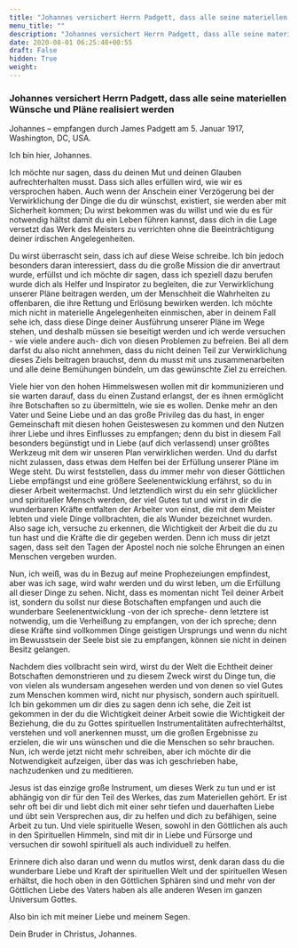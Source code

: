 ```yaml
---
title: "Johannes versichert Herrn Padgett, dass alle seine materiellen Wünsche und Pläne realisiert werden"
menu_title: ""
description: "Johannes versichert Herrn Padgett, dass alle seine materiellen Wünsche und Pläne realisiert werden"
date: 2020-08-01 06:25:48+00:55
draft: False
hidden: True
weight:
---
```

### Johannes versichert Herrn Padgett, dass alle seine materiellen Wünsche und Pläne realisiert werden

Johannes – empfangen durch James Padgett am 5. Januar 1917, Washington, DC, USA.

Ich bin hier, Johannes.

Ich möchte nur sagen, dass du deinen Mut und deinen Glauben aufrechterhalten musst. Dass sich alles erfüllen wird, wie wir es versprochen haben. Auch wenn der Anschein einer Verzögerung bei der Verwirklichung der Dinge die du dir wünschst, existiert, sie werden aber mit Sicherheit kommen; Du wirst bekommen was du willst und wie du es für notwendig hältst damit du ein Leben führen kannst, dass dich in die Lage versetzt das Werk des Meisters zu verrichten ohne die Beeinträchtigung deiner irdischen Angelegenheiten.

Du wirst überrascht sein, dass ich auf diese Weise schreibe. Ich bin jedoch besonders daran interessiert, dass du die große Mission die dir anvertraut wurde, erfüllst und ich möchte dir sagen, dass ich speziell dazu berufen wurde dich als Helfer und Inspirator zu begleiten, die zur Verwirklichung unserer Pläne beitragen werden, um der Menschheit die Wahrheiten zu offenbaren, die ihre Rettung und Erlösung bewirken werden. Ich möchte mich nicht in materielle Angelegenheiten einmischen, aber in deinem Fall sehe ich, dass diese Dinge deiner Ausführung unserer Pläne im Wege stehen, und deshalb müssen sie beseitigt werden und ich werde versuchen - wie viele andere auch- dich von diesen Problemen zu befreien. Bei all dem darfst du also nicht annehmen, dass du nicht deinen Teil zur Verwirklichung dieses Ziels beitragen brauchst, denn du musst mit uns zusammenarbeiten und alle deine Bemühungen bündeln, um das gewünschte Ziel zu erreichen.

Viele hier von den hohen Himmelswesen wollen mit dir kommunizieren und sie warten darauf, dass du einen Zustand erlangst, der es ihnen ermöglicht ihre Botschaften so zu übermitteln, wie sie es wollen. Denke mehr an den Vater und Seine Liebe und an das große Privileg das du hast, in enger Gemeinschaft mit diesen hohen Geisteswesen zu kommen und den Nutzen ihrer Liebe und ihres Einflusses zu empfangen; denn du bist in diesem Fall besonders begünstigt und in Liebe (auf dich verlassend) unser größtes Werkzeug mit dem wir unseren Plan verwirklichen werden. Und du darfst nicht zulassen, dass etwas dem Helfen bei der Erfüllung unserer Pläne im Wege steht. Du wirst feststellen, dass du immer mehr von dieser Göttlichen Liebe empfängst und eine größere Seelenentwicklung erfährst, so du in dieser Arbeit weitermachst. Und letztendlich wirst du ein sehr glücklicher und spiritueller Mensch werden, der viel Gutes tut und wirst in dir die wunderbaren Kräfte entfalten der Arbeiter von einst, die mit dem Meister lebten und viele Dinge vollbrachten, die als Wunder bezeichnet wurden. Also sage ich, versuche zu erkennen, die Wichtigkeit der Arbeit die du zu tun hast und die Kräfte die dir gegeben werden. Denn ich muss dir jetzt sagen, dass seit den Tagen der Apostel noch nie solche Ehrungen an einen Menschen vergeben wurden.

Nun, ich weiß, was du in Bezug auf meine Prophezeiungen empfindest, aber was ich sage, wird wahr werden und du wirst leben, um die Erfüllung all dieser Dinge zu sehen. Nicht, dass es momentan nicht Teil deiner Arbeit ist, sondern du sollst nur diese Botschaften empfangen und auch die wunderbare Seelenentwicklung -von der ich spreche- denn letztere ist notwendig, um die Verheißung zu empfangen, von der ich spreche; denn diese Kräfte sind vollkommen Dinge geistigen Ursprungs und wenn du nicht im Bewusstsein der Seele bist sie zu empfangen, können sie nicht in deinen Besitz gelangen.  

Nachdem dies vollbracht sein wird, wirst du der Welt die Echtheit deiner Botschaften demonstrieren und zu diesem Zweck wirst du Dinge tun, die von vielen als wundersam angesehen werden und von denen so viel Gutes zum Menschen kommen wird, nicht nur physisch, sondern auch spirituell. Ich bin gekommen um dir dies zu sagen denn ich sehe, die Zeit ist gekommen in der du die Wichtigkeit deiner Arbeit sowie die Wichtigkeit der Beziehung, die du zu Gottes spirituellen Instrumentalitäten aufrechterhältst, verstehen und voll anerkennen musst, um die großen Ergebnisse zu erzielen, die wir uns wünschen und die die Menschen so sehr brauchen. Nun, ich werde jetzt nicht mehr schreiben, aber ich möchte dir die Notwendigkeit aufzeigen, über das was ich geschrieben habe, nachzudenken und zu meditieren.

Jesus ist das einzige große Instrument, um dieses Werk zu tun und er ist abhängig von dir für den Teil des Werkes, das zum Materiellen gehört. Er ist sehr oft bei dir und liebt dich mit einer sehr tiefen und dauerhaften Liebe und übt sein Versprechen aus, dir zu helfen und dich zu befähigen, seine Arbeit zu tun. Und viele spirituelle Wesen, sowohl in den Göttlichen als auch in den Spirituellen Himmeln, sind mit dir in Liebe und Fürsorge und versuchen dir sowohl spirituell als auch individuell zu helfen.  

Erinnere dich also daran und wenn du mutlos wirst, denk daran dass du die wunderbare Liebe und Kraft der spirituellen Welt und der spirituellen Wesen erhältst, die hoch oben in den Göttlichen Sphären sind und mehr von der Göttlichen Liebe des Vaters haben als alle anderen Wesen im ganzen Universum Gottes.

Also bin ich mit meiner Liebe und meinem Segen.

Dein Bruder in Christus, Johannes.
